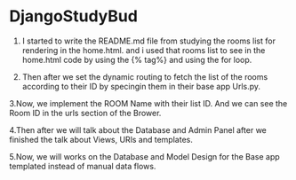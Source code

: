 # DjangoStudyBud

1. I started to write the README.md file from studying the rooms list for rendering in the home.html. and i used that rooms list to see in the home.html code by using the {% tag%} and using the for loop.

2. Then after we set the dynamic routing to fetch the list of the rooms according to their ID by specingin them in their base app Urls.py.

3.Now, we implement the ROOM Name with their list ID. And we can see the Room ID in the urls section of the Brower.

4.Then after we will talk about the Database and Admin Panel after we finished the talk about Views, URls and templates.

5.Now, we will works on the Database and Model Design for the Base app templated instead of manual data flows.
